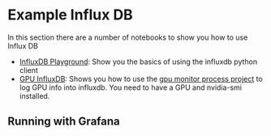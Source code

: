 # Example Influx DB
In this section there are a number of notebooks to show you how to use Influx DB

* [InfluxDB Playground](InfluxDBPlayground.ipynb): Show you the basics of using the influxdb python client
* [GPU InfluxDB](GPUInfluxDB.ipynb): Shows you how to use the [gpu monitor process project](https://github.com/msalvaris/gpu_monitor) to log GPU info into influxdb. You need to have a GPU and nvidia-smi installed. 


## Running with Grafana